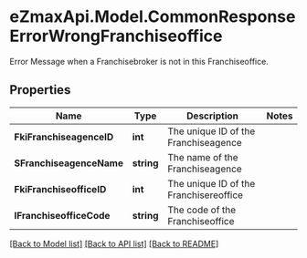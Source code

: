 # eZmaxApi.Model.CommonResponseErrorWrongFranchiseoffice
Error Message when a Franchisebroker is not in this Franchiseoffice.

## Properties

Name | Type | Description | Notes
------------ | ------------- | ------------- | -------------
**FkiFranchiseagenceID** | **int** | The unique ID of the Franchiseagence | 
**SFranchiseagenceName** | **string** | The name of the Franchiseagence | 
**FkiFranchiseofficeID** | **int** | The unique ID of the Franchisereoffice | 
**IFranchiseofficeCode** | **string** | The code of the Franchiseoffice | 

[[Back to Model list]](../README.md#documentation-for-models) [[Back to API list]](../README.md#documentation-for-api-endpoints) [[Back to README]](../README.md)

